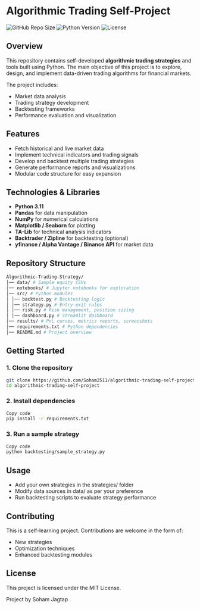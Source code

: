 # Algorithmic Trading Self-Project

![GitHub Repo Size](https://img.shields.io/github/repo-size/Soham2511/algorithmic-trading-self-project)
![Python Version](https://img.shields.io/badge/python-3.11-blue)
![License](https://img.shields.io/badge/license-MIT-green)

## Overview
This repository contains self-developed **algorithmic trading strategies** and tools built using Python. The main objective of this project is to explore, design, and implement data-driven trading algorithms for financial markets.  

The project includes:
- Market data analysis
- Trading strategy development
- Backtesting frameworks
- Performance evaluation and visualization

## Features
- Fetch historical and live market data
- Implement technical indicators and trading signals
- Develop and backtest multiple trading strategies
- Generate performance reports and visualizations
- Modular code structure for easy expansion

## Technologies & Libraries
- **Python 3.11**
- **Pandas** for data manipulation
- **NumPy** for numerical calculations
- **Matplotlib / Seaborn** for plotting
- **TA-Lib** for technical analysis indicators
- **Backtrader / Zipline** for backtesting (optional)
- **yfinance / Alpha Vantage / Binance API** for market data

## Repository Structure
```bash
Algorithmic-Trading-Strategy/ 
│── data/ # Sample equity CSVs 
│── notebooks/ # Jupyter notebooks for exploration 
│── src/ # Python modules 
│ │── backtest.py # Backtesting logic 
│ │── strategy.py # Entry-exit rules 
│ │── risk.py # Risk management, position sizing 
│ │── dashboard.py # Streamlit dashboard 
│── results/ # PnL curves, metrics reports, screenshots 
│── requirements.txt # Python dependencies 
│── README.md # Project overview
```

## Getting Started

### 1. Clone the repository
```bash
git clone https://github.com/Soham2511/algorithmic-trading-self-project.git
cd algorithmic-trading-self-project
```

### 2. Install dependencies
```bash
Copy code
pip install -r requirements.txt
```

### 3. Run a sample strategy
```bash
Copy code
python backtesting/sample_strategy.py
```

## Usage
- Add your own strategies in the strategies/ folder
- Modify data sources in data/ as per your preference
- Run backtesting scripts to evaluate strategy performance

## Contributing
This is a self-learning project. Contributions are welcome in the form of:
- New strategies
- Optimization techniques
- Enhanced backtesting modules

## License
This project is licensed under the MIT License.

Project by Soham Jagtap
